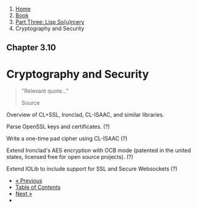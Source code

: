 <ol class="breadcrumb">
  <li><a href="/">Home</a></li>
  <li><a href="/book/">Book</a></li>
  <li><a href="/book/3-0-0-overview/">Part Three: Lisp So(u)rcery</a></li>
  <li class="active">Cryptography and Security</li>
</ol>

## Chapter 3.10

# Cryptography and Security

> "Relevant quote..."
> <footer>Source</footer>

Overview of CL+SSL, Ironclad, CL-ISAAC, and similar libraries.

Parse OpenSSL keys and certificates. (?)

Write a one-time pad cipher using CL-ISAAC (?)

Extend Ironclad's AES encryption with OCB mode (patented in the united states, licensed free for open source projects). (?)

Extend IOLib to include support for SSL and Secure Websockets (?)

<ul class="pager">
  <li class="previous"><a href="/book/3-09-0-data/">&laquo; Previous</a></li>
  <li><a href="/book/">Table of Contents</a></li>
  <li class="next"><a href="/book/3-11-0-fintech/">Next &raquo;</a><li>
</ul>
